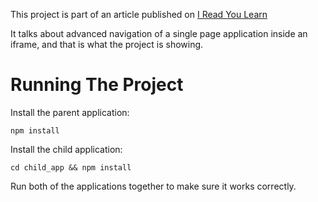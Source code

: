 This project is part of an article published on [I Read You Learn](https://ireadyoulearn.info)

It talks about advanced navigation of a single page application inside an iframe, and that is what the project is showing.

# Running The Project

Install the parent application:

```
npm install
```

Install the child application:

```
cd child_app && npm install
```

Run both of the applications together to make sure it works correctly.
